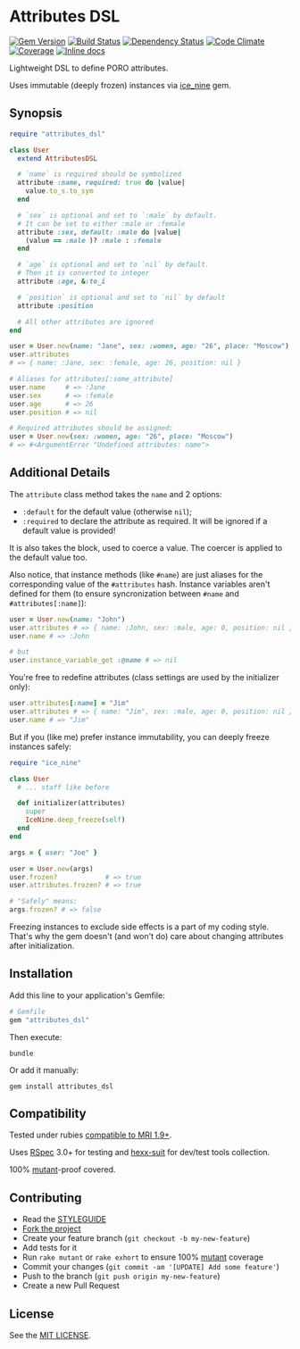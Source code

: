 Attributes DSL
==============

[![Gem Version](https://img.shields.io/gem/v/attributes_dsl.svg?style=flat)][gem]
[![Build Status](https://img.shields.io/travis/nepalez/attributes_dsl/master.svg?style=flat)][travis]
[![Dependency Status](https://img.shields.io/gemnasium/nepalez/attributes_dsl.svg?style=flat)][gemnasium]
[![Code Climate](https://img.shields.io/codeclimate/github/nepalez/attributes_dsl.svg?style=flat)][codeclimate]
[![Coverage](https://img.shields.io/coveralls/nepalez/attributes_dsl.svg?style=flat)][coveralls]
[![Inline docs](http://inch-ci.org/github/nepalez/attributes_dsl.svg)][inch]

Lightweight DSL to define PORO attributes.

Uses immutable (deeply frozen) instances via [ice_nine][ice_nine] gem.

Synopsis
--------

```ruby
require "attributes_dsl"

class User
  extend AttributesDSL

  # `name` is required should be symbolized
  attribute :name, required: true do |value|
    value.to_s.to_sym
  end

  # `sex` is optional and set to `:male` by default.
  # It can be set to either :male or :female
  attribute :sex, default: :male do |value|
    (value == :male )? :male : :female
  end

  # `age` is optional and set to `nil` by default.
  # Then it is converted to integer
  attribute :age, &:to_i

  # `position` is optional and set to `nil` by default
  attribute :position

  # All other attributes are ignored
end

user = User.new(name: "Jane", sex: :women, age: "26", place: "Moscow")
user.attributes
# => { name: :Jane, sex: :female, age: 26, position: nil }

# Aliases for attributes[:some_attribute]
user.name     # => :Jane
user.sex      # => :female
user.age      # => 26
user.position # => nil

# Required attributes should be assigned:
user = User.new(sex: :women, age: "26", place: "Moscow")
# => #<ArgumentError "Undefined attributes: name">
```

Additional Details
------------------

The `attribute` class method takes the `name` and 2 options:
- `:default` for the default value (otherwise `nil`);
- `:required` to declare the attribute as required. It will be ignored if a default value is provided!

It is also takes the block, used to coerce a value. The coercer is applied to the default value too.

Also notice, that instance methods (like `#name`) are just aliases for the corresponding value of the `#attributes` hash. Instance variables aren't defined for them (to ensure syncronization between `#name` and `#attributes[:name]`):

```ruby
user = User.new(name: "John")
user.attributes # => { name: :John, sex: :male, age: 0, position: nil }
user.name # => :John

# but
user.instance_variable_get :@name # => nil
```

You're free to redefine attributes (class settings are used by the initializer only):

```ruby
user.attributes[:name] = "Jim"
user.attributes # => { name: "Jim", sex: :male, age: 0, position: nil }
user.name # => "Jim"
```

But if you (like me) prefer instance immutability, you can deeply freeze instances safely:

```ruby
require "ice_nine"

class User
  # ... staff like before

  def initializer(attributes)
    super
    IceNine.deep_freeze(self)
  end
end

args = { user: "Joe" }

user = User.new(args)
user.frozen?            # => true
user.attributes.frozen? # => true

# "Safely" means:
args.frozen? # => false
```

Freezing instances to exclude side effects is a part of my coding style. That's why the gem doesn't (and won't do) care about changing attributes after initialization.

Installation
------------

Add this line to your application's Gemfile:

```ruby
# Gemfile
gem "attributes_dsl"
```

Then execute:

```
bundle
```

Or add it manually:

```
gem install attributes_dsl
```

Compatibility
-------------

Tested under rubies [compatible to MRI 1.9+][versions].

Uses [RSpec][rspec] 3.0+ for testing and [hexx-suit][hexx-suit] for dev/test tools collection.

100% [mutant]-proof covered.

Contributing
------------

* Read the [STYLEGUIDE](config/metrics/STYLEGUIDE)
* [Fork the project](https://github.com/nepalez/attributes_dsl)
* Create your feature branch (`git checkout -b my-new-feature`)
* Add tests for it
* Run `rake mutant` or `rake exhort` to ensure 100% [mutant][mutant] coverage
* Commit your changes (`git commit -am '[UPDATE] Add some feature'`)
* Push to the branch (`git push origin my-new-feature`)
* Create a new Pull Request

License
-------

See the [MIT LICENSE](LICENSE).

[codeclimate]: https://codeclimate.com/github/nepalez/attributes_dsl
[coveralls]: https://coveralls.io/r/nepalez/attributes_dsl
[gem]: https://rubygems.org/gems/attributes_dsl
[gemnasium]: https://gemnasium.com/nepalez/attributes_dsl
[travis]: https://travis-ci.org/nepalez/attributes_dsl
[inch]: https://inch-ci.org/github/nepalez/attributes_dsl
[versions]: .travis.yml
[rspec]: http://rspec.org
[hexx-suit]: https://github.com/hexx-rb/hexx-suit
[mutant]: https://github.com/mbj/mutant
[ice_nine]: https://github.com/dkubb/ice_nine
